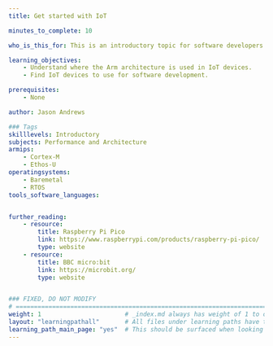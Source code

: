 ```yaml
---
title: Get started with IoT

minutes_to_complete: 10

who_is_this_for: This is an introductory topic for software developers working on IoT applications and new to the Arm architecture.

learning_objectives:
    - Understand where the Arm architecture is used in IoT devices.
    - Find IoT devices to use for software development.

prerequisites:
    - None

author: Jason Andrews

### Tags
skilllevels: Introductory
subjects: Performance and Architecture
armips:
    - Cortex-M
    - Ethos-U
operatingsystems:
    - Baremetal
    - RTOS
tools_software_languages:


further_reading:
    - resource:
        title: Raspberry Pi Pico
        link: https://www.raspberrypi.com/products/raspberry-pi-pico/
        type: website
    - resource:
        title: BBC micro:bit
        link: https://microbit.org/
        type: website


### FIXED, DO NOT MODIFY
# ================================================================================
weight: 1                       # _index.md always has weight of 1 to order correctly
layout: "learningpathall"       # All files under learning paths have this same wrapper
learning_path_main_page: "yes"  # This should be surfaced when looking for related content. Only set for _index.md of learning path content.
---
```

